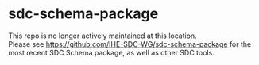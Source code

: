 # sdc-schema-package

This repo is no longer actively maintained at this location.  
Please see https://github.com/IHE-SDC-WG/sdc-schema-package for the most recent SDC Schema package, as well as other SDC tools.
